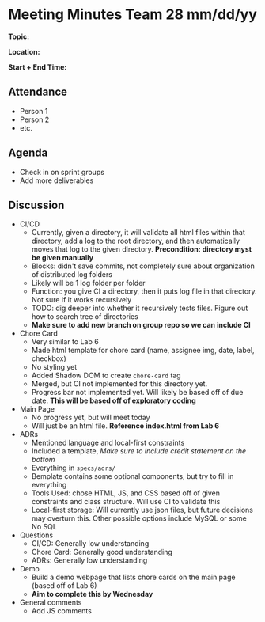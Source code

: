 # Meeting Minutes Team 28 mm/dd/yy

**Topic:**

**Location:**

**Start + End Time:**

## Attendance
- Person 1
- Person 2
- etc.

## Agenda

- Check in on sprint groups
- Add more deliverables

## Discussion

- CI/CD
  - Currently, given a directory, it will validate all html files within that directory, add a log to the root directory, and then automatically moves that log to the given directory. **Precondition: directory myst be given manually**
  - Blocks: didn't save commits, not completely sure about organization of distributed log folders
  - Likely will be 1 log folder per folder
  - Function: you give CI a directory, then it puts log file in that directory. Not sure if it works recursively
  - TODO: dig deeper into whether it recursively tests files. Figure out how to search tree of directories
  - **Make sure to add new branch on group repo so we can include CI**
- Chore Card
  - Very similar to Lab 6
  - Made html template for chore card (name, assignee img, date, label, checkbox)
  - No styling yet
  - Added Shadow DOM to create `chore-card` tag
  - Merged, but CI not implemented for this directory yet.
  - Progress bar not implemented yet. Will likely be based off of due date. **This will be based off of exploratory coding**
- Main Page
  - No progress yet, but will meet today
  - Will just be an html file. **Reference index.html from Lab 6**
- ADRs
  - Mentioned language and local-first constraints
  - Included a template, _Make sure to include credit statement on the bottom_
  - Everything in `specs/adrs/`
  - Bemplate contains some optional components, but try to fill in everything
  - Tools Used: chose HTML, JS, and CSS based off of given constraints and class structure. Will use CI to validate this
  - Local-first storage: Will currently use json files, but future decisions may overturn this. Other possible options include MySQL or some No SQL
- Questions
  - CI/CD: Generally low understanding
  - Chore Card: Generally good understanding
  - ADRs: Generally low understanding
- Demo
  - Build a demo webpage that lists chore cards on the main page (based off of Lab 6)
  - **Aim to complete this by Wednesday**
- General comments
  - Add JS comments

